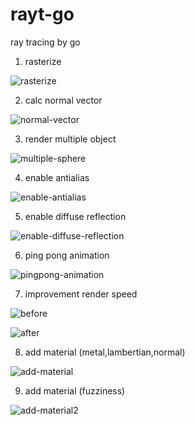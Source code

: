 # rayt-go

ray tracing by go

1. rasterize

![rasterize](assets/test1.png)

2. calc normal vector

![normal-vector](assets/test2.png)

3. render multiple object

![multiple-sphere](assets/test3.png)

4. enable antialias

![enable-antialias](assets/test4.png)

5. enable diffuse reflection

![enable-diffuse-reflection](assets/test5.png)

6. ping pong animation

![pingpong-animation](assets/pingpong.gif)

7. improvement render speed

![before](assets/usemathrand.png)

![after](assets/useprand.png)

8. add material (metal,lambertian,normal)

![add-material](assets/test8.png)

9. add material (fuzziness)

![add-material2](assets/test9.png)
